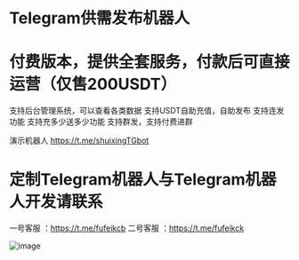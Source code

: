 # Telegram供需发布机器人
# 付费版本，提供全套服务，付款后可直接运营（仅售200USDT）
支持后台管理系统，可以查看各类数据
支持USDT自助充值，自助发布
支持连发功能
支持充多少送多少功能
支持群发，支持付费进群


演示机器人 https://t.me/shuixingTGbot


# 定制Telegram机器人与Telegram机器人开发请联系
一号客服 ：https://t.me/fufeikcb
二号客服 ：https://t.me/fufeikck

![image](https://github.com/tgbotk/Telegramgongxu/assets/132825544/90c138af-9fa8-4fe6-a1fe-ee3cc2686481)

